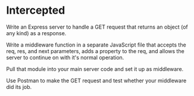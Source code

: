 # Intercepted
Write an Express server to handle a GET request that returns an object (of any kind) as a response.

Write a middleware function in a separate JavaScript file that accepts the req, res, and next parameters, adds a property to the req, and allows the server to continue on with it's normal operation.

Pull that module into your main server code and set it up as middleware.

Use Postman to make the GET request and test whether your middleware did its job.